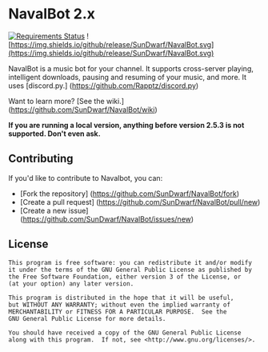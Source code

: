 # NavalBot 2.x

[![Requirements Status](https://requires.io/github/SunDwarf/NavalBot/requirements.svg?branch=develop)](https://requires.io/github/SunDwarf/NavalBot/requirements/?branch=develop)
![https://img.shields.io/github/release/SunDwarf/NavalBot.svg](https://img.shields.io/github/release/SunDwarf/NavalBot.svg)

NavalBot is a music bot for your channel. It supports cross-server playing, intelligent downloads, pausing and resuming of your music, and more.
It uses [discord.py.] (https://github.com/Rapptz/discord.py)

Want to learn more? [See the wiki.] (https://github.com/SunDwarf/NavalBot/wiki)

**If you are running a local version, anything before version 2.5.3 is not supported. Don't even ask.**


## Contributing

If you'd like to contribute to Navalbot, you can:

 - [Fork the repository] (https://github.com/SunDwarf/NavalBot/fork)
 - [Create a pull request] (https://github.com/SunDwarf/NavalBot/pull/new)
 - [Create a new issue] (https://github.com/SunDwarf/NavalBot/issues/new)
 

## License

```
This program is free software: you can redistribute it and/or modify  
it under the terms of the GNU General Public License as published by  
the Free Software Foundation, either version 3 of the License, or  
(at your option) any later version.  

This program is distributed in the hope that it will be useful,  
but WITHOUT ANY WARRANTY; without even the implied warranty of  
MERCHANTABILITY or FITNESS FOR A PARTICULAR PURPOSE.  See the  
GNU General Public License for more details.  

You should have received a copy of the GNU General Public License  
along with this program.  If not, see <http://www.gnu.org/licenses/>.  
```
